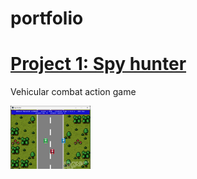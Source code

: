 # portfolio

# [Project 1: Spy hunter](https://github.com/wiktornazaruk/spy_hunter)

Vehicular combat action game

![](https://github.com/wiktornazaruk/portfolio/blob/main/img/spy_hunter.png)
